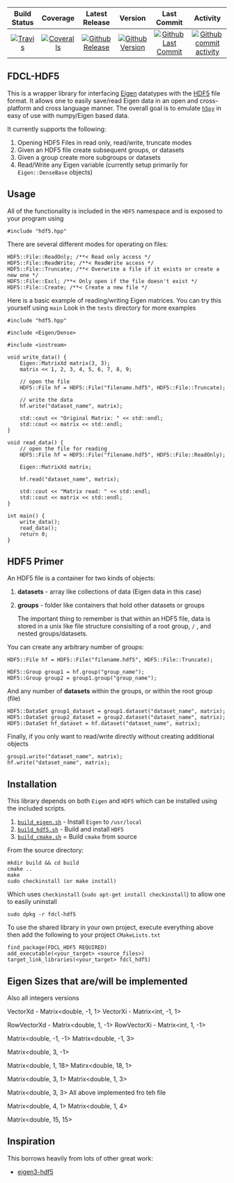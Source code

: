 | Build Status                             | Coverage                                    | Latest Release                                      | Version                                             | Last Commit                                                     | Activity
| :--------------------------------------: | :-------------:                             | :--------------------------:                        | :----:                                              | :------:                                                        | :------:
| [![Travis][travis_shield]][travis]       | [![Coveralls][coveralls_shield]][coveralls] | [![Github Release][release_shield]][github_release] | [![Github Version][version_shield]][github_version] | [![Github Last Commit][last_commit_shield]][github_last_commit] | [![Github commit activity][activity_shield]][github_activity]

[travis_shield]: https://travis-ci.org/skulumani/fdcl-hdf5.svg?branch=master 
[release_shield]: https://img.shields.io/github/release/skulumani/fdcl-hdf5.svg
[version_shield]: https://badge.fury.io/gh/skulumani%2Ffdcl-hdf5.svg
[last_commit_shield]: https://img.shields.io/github/last-commit/skulumani/fdcl-hdf5.svg
[activity_shield]: https://img.shields.io/github/commit-activity/y/skulumani/fdcl-hdf5.svg
[coveralls_shield]: https://coveralls.io/repos/github/skulumani/fdcl-hdf5/badge.png?branch=master

[travis]: https://travis-ci.org/skulumani/fdcl-hdf5
[github_release]: https://github.com/skulumani/fdcl-hdf5/releases/latest
[github_version]: https://github.com/skulumani/fdcl-hdf5/releases/latest
[github_last_commit]: https://github.com/skulumani/fdcl-hdf5/commits/master
[github_activity]: https://github.com/skulumani/fdcl-hdf5/graphs/commit-activity
[coveralls]: https://coveralls.io/github/skulumani/fdcl-hdf5?branch=master

## FDCL-HDF5

This is a wrapper library for interfacing [Eigen](eigen.tuxfamily.org) datatypes with the [HDF5](https://support.hdfgroup.org/HDF5/) file format.
It allows one to easily save/read Eigen data in an open and cross-platform and cross language manner.
The overall goal is to emulate [`h5py`](http://docs.h5py.org/en/latest/quick.html) in easy of use with numpy/Eigen based data.

It currently supports the following:

1. Opening HDF5 Files in read only, read/write, truncate modes
2. Given an HDF5 file create subsequent groups, or datasets 
3. Given a group create more subgroups or datasets
4. Read/Write any Eigen variable (currently setup primarily for `Eigen::DenseBase` objects)

## Usage

All of the functionality is included in the `HDF5` namespace and is exposed to your program using

~~~
#include "hdf5.hpp"
~~~

There are several different modes for operating on files:

~~~
HDF5::File::ReadOnly; /**< Read only access */
HDF5::File::ReadWrite; /**< ReadWrite access */
HDF5::File::Truncate; /**< Overwrite a file if it exists or create a new one */
HDF5::File::Excl; /**< Only open if the file doesn't exist */
HDF5::File::Create; /**< Create a new file */
~~~

Here is a basic example of reading/writing Eigen matrices.
You can try this yourself using `main`
Look in the `tests` directory for more examples 
~~~
#include "hdf5.hpp"

#include <Eigen/Dense>

#include <iostream>

void write_data() {
    Eigen::MatrixXd matrix(3, 3);
    matrix << 1, 2, 3, 4, 5, 6, 7, 8, 9;

    // open the file 
    HDF5::File hf = HDF5::File("filename.hdf5", HDF5::File::Truncate);

    // write the data
    hf.write("dataset_name", matrix);
    
    std::cout << "Original Matrix: " << std::endl;
    std::cout << matrix << std::endl;
}

void read_data() {
    // open the file for reading
    HDF5::File hf = HDF5::File("filename.hdf5", HDF5::File::ReadOnly);

    Eigen::MatrixXd matrix;

    hf.read("dataset_name", matrix);
    
    std::cout << "Matrix read: " << std::endl;
    std::cout << matrix << std::endl;
}

int main() {
    write_data();
    read_data();
    return 0;
}
~~~

## HDF5 Primer

An HDF5 file is a container for two kinds of objects:

1. **datasets** - array like collections of data (Eigen data in this case)
2. **groups** - folder like containers that hold other datasets or groups

    The important thing to remember is that within an HDF5 file, data is stored in a unix like file structure consisiting of a root group, `/` , and nested groups/datasets.

You can create any arbitrary number of  groups:

~~~
HDF5::File hf = HDF5::File("filename.hdf5", HDF5::File::Truncate);

HDF5::Group group1 = hf.group("group_name");
HDF5::Group group2 = group1.group("group_name");
~~~

And any number of **datasets** within the groups, or within the root group (file)

~~~
HDF5::DataSet group1_dataset = group1.dataset("dataset_name", matrix);
HDF5::DataSet group2_dataset = group2.dataset("dataset_name", matrix);
HDF5::DataSet hf_dataset = hf.dataset("dataset_name", matrix);
~~~

Finally, if you only want to read/write directly without creating additional objects

~~~
group1.write("dataset_name", matrix);
hf.write("dataset_name", matrix);
~~~

## Installation

This library depends on both `Eigen` and `HDF5` which can be installed using the included scripts.

1. [`build_eigen.sh`]( ./scripts/buid_eigen.sh ) - Install `Eigen` to `/usr/local`
2. [`build_hdf5.sh`]( ./scripts/build_hdf5.sh ) - Build and install `HDF5`
3. [`build_cmake.sh`](./scripts/build_cmake.sh) = Build `cmake` from source

From the source directory:

~~~
mkdir build && cd build
cmake ..
make
sudo checkinstall (or make install)
~~~~

Which uses `checkinstall` (`sudo apt-get install checkinstall`) to allow one to easily uninstall

~~~
sudo dpkg -r fdcl-hdf5
~~~

To use the shared library in your own project, execute everything above then add the following to your project `CMakeLists.txt`

~~~
find_package(FDCL_HDF5 REQUIRED)
add_executable(<your_target> <source_files>)
target_link_libraries(<your_target> fdcl_hdf5)
~~~

## Eigen Sizes that are/will be implemented

Also all integers versions

VectorXd - Matrix<double, -1, 1>
VectorXi - Matrix<int, -1, 1>

RowVectorXd - Matrix<double, 1, -1>
RowVectorXi - Matrix<int, 1, -1>

Matrix<double, -1, -1>
Matrix<double, -1, 3>

Matrix<double, 3, -1> 


Matrix<double, 1, 18>
Matirx<double, 18, 1>

Matrix<double, 3, 1>
Matrix<double, 1, 3>

Matrix<double, 3, 3>
All above implemented fro teh file

Matrix<double, 4, 1>
Matrix<double, 1, 4>

Matrix<double, 15, 15>

## Inspiration

This borrows heavily from lots of other great work:

* [eigen3-hdf5](https://github.com/garrison/eigen3-hdf5)

